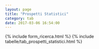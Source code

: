 ```yaml
---
layout: page
title: "Prospetti Statistici"
category: tab
date: 2017-03-06 16:54:00
---
```


{% include form_ricerca.html %}
{% include tabelle/tab_prospetti_statistici.html %}

